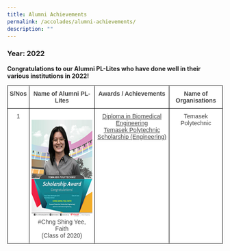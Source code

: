 ```yaml
---
title: Alumni Achievements
permalink: /accolades/alumni-achievements/
description: ""
---
```

### Year: 2022

**Congratulations to our Alumni PL-Lites who have done well in their various institutions in 2022!**

<style type="text/css">
.tg  {border-collapse:collapse;border-spacing:0;}
.tg td{border-color:black;border-style:solid;border-width:1px;font-family:Arial, sans-serif;font-size:14px;
  overflow:hidden;padding:10px 5px;word-break:normal;}
.tg th{border-color:black;border-style:solid;border-width:1px;font-family:Arial, sans-serif;font-size:14px;
  font-weight:normal;overflow:hidden;padding:10px 5px;word-break:normal;}
.tg .tg-sxkx{background-color:#FFF;color:#454545;text-align:center;vertical-align:top}
.tg .tg-81dz{background-color:#FFF;color:#454545;text-align:center;text-decoration:underline;vertical-align:top}
.tg .tg-2fwu{background-color:#FFF;color:#454545;font-weight:bold;text-align:center;vertical-align:top}
</style>
<table class="tg">
<thead>
  <tr>
    <th class="tg-2fwu">S/Nos</th>
    <th class="tg-2fwu">Name of Alumni PL-Lites</th>
    <th class="tg-2fwu">Awards / Achievements</th>
    <th class="tg-2fwu">Name of Organisations</th>
  </tr>
</thead>
<tbody>
  <tr>
    <td class="tg-sxkx">1</td>
    <td class="tg-sxkx"><br><img src="/images/2022-01-faith.jpg" alt="2022-01-faith.jpg" width="181" height="228">#Chng Shing Yee, Faith<br>(Class of 2020)</td>
    <td class="tg-81dz">Diploma in Biomedical Engineering<br>Temasek Polytechnic Scholarship (Engineering)<br></td>
    <td class="tg-sxkx"><span style="color:#454545">Temasek Polytechnic</span></td>
  </tr>
</tbody>
</table>

